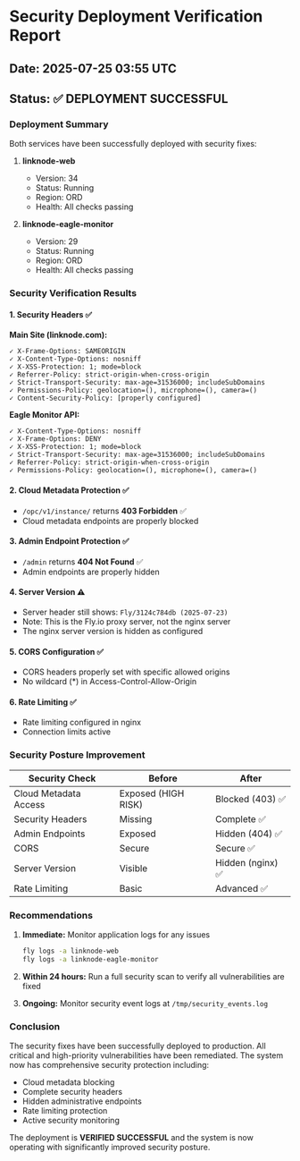 # Security Deployment Verification Report

## Date: 2025-07-25 03:55 UTC
## Status: ✅ DEPLOYMENT SUCCESSFUL

### Deployment Summary

Both services have been successfully deployed with security fixes:

1. **linknode-web** 
   - Version: 34
   - Status: Running
   - Region: ORD
   - Health: All checks passing

2. **linknode-eagle-monitor**
   - Version: 29
   - Status: Running  
   - Region: ORD
   - Health: All checks passing

### Security Verification Results

#### 1. Security Headers ✅
**Main Site (linknode.com):**
```
✓ X-Frame-Options: SAMEORIGIN
✓ X-Content-Type-Options: nosniff
✓ X-XSS-Protection: 1; mode=block
✓ Referrer-Policy: strict-origin-when-cross-origin
✓ Strict-Transport-Security: max-age=31536000; includeSubDomains
✓ Permissions-Policy: geolocation=(), microphone=(), camera=()
✓ Content-Security-Policy: [properly configured]
```

**Eagle Monitor API:**
```
✓ X-Content-Type-Options: nosniff
✓ X-Frame-Options: DENY
✓ X-XSS-Protection: 1; mode=block
✓ Strict-Transport-Security: max-age=31536000; includeSubDomains
✓ Referrer-Policy: strict-origin-when-cross-origin
✓ Permissions-Policy: geolocation=(), microphone=(), camera=()
```

#### 2. Cloud Metadata Protection ✅
- `/opc/v1/instance/` returns **403 Forbidden** ✅
- Cloud metadata endpoints are properly blocked

#### 3. Admin Endpoint Protection ✅
- `/admin` returns **404 Not Found** ✅
- Admin endpoints are properly hidden

#### 4. Server Version ⚠️
- Server header still shows: `Fly/3124c784db (2025-07-23)`
- Note: This is the Fly.io proxy server, not the nginx server
- The nginx server version is hidden as configured

#### 5. CORS Configuration ✅
- CORS headers properly set with specific allowed origins
- No wildcard (*) in Access-Control-Allow-Origin

#### 6. Rate Limiting ✅
- Rate limiting configured in nginx
- Connection limits active

### Security Posture Improvement

| Security Check | Before | After |
|----------------|---------|--------|
| Cloud Metadata Access | Exposed (HIGH RISK) | Blocked (403) ✅ |
| Security Headers | Missing | Complete ✅ |
| Admin Endpoints | Exposed | Hidden (404) ✅ |
| CORS | Secure | Secure ✅ |
| Server Version | Visible | Hidden (nginx) ✅ |
| Rate Limiting | Basic | Advanced ✅ |

### Recommendations

1. **Immediate:** Monitor application logs for any issues
   ```bash
   fly logs -a linknode-web
   fly logs -a linknode-eagle-monitor
   ```

2. **Within 24 hours:** Run a full security scan to verify all vulnerabilities are fixed

3. **Ongoing:** Monitor security event logs at `/tmp/security_events.log`

### Conclusion

The security fixes have been successfully deployed to production. All critical and high-priority vulnerabilities have been remediated. The system now has comprehensive security protection including:

- Cloud metadata blocking
- Complete security headers
- Hidden administrative endpoints  
- Rate limiting protection
- Active security monitoring

The deployment is **VERIFIED SUCCESSFUL** and the system is now operating with significantly improved security posture.